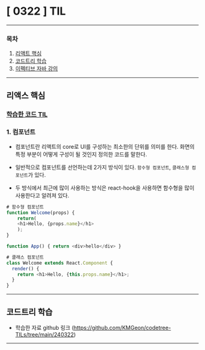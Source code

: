 # [ 0322 ] TIL

---

### 목차

1. [리액트 핵심](#리액스-핵심)
2. [코드트리 학습](#코드트리-학습)
2. [이펙티브 자바 강의](#이펙티브-자바-학습)
---


## 리액스 핵심

### [학습한 코드 TIL](https://github.com/KMGeon/HelloReact/commit/6292aa7e942fc0cae80fa2a8810ab6da6aeadc48)

### 1. 컴포넌트
- 컴포넌트란 리액트의 core로 UI를 구성하는 최소한의 단위를 의미를 한다. 화면의 특정 부분이 어떻게 구성이 될 것인지 정의한 코드를 말한다.

- 일반적으로 컴포넌트를 선언하는데 2가지 방식이 있다. `함수형 컴포넌트`, `클래스형 컴포넌트`가 있다.

- 두 방식에서 최근에 많이 사용하는 방식은 react-hook을 사용하면 함수형을 많이 사용한다고 알려져 있다.

```javascript
# 함수형 컴포넌트
function Welcome(props) { 
    return(
    <h1>Hello, {props.name}</h1> 
    ); 
} 

function App() { return <div>hello</div> }
```

```js
# 클래스 컴포넌트
class Welcome extends React.Component {
  render() {
    return <h1>Hello, {this.props.name}</h1>;
  }
}
```

---

## 코드트리 학습

- 학습한 자료 github 링크 (https://github.com/KMGeon/codetree-TILs/tree/main/240322)

---

